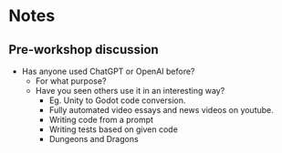 # Notes

## Pre-workshop discussion

- Has anyone used ChatGPT or OpenAI before?
  - For what purpose?
  - Have you seen others use it in an interesting way?
    - Eg. Unity to Godot code conversion.
    - Fully automated video essays and news videos on youtube.
    - Writing code from a prompt
    - Writing tests based on given code
    - Dungeons and Dragons
